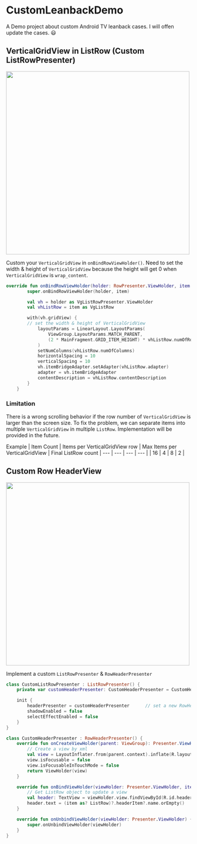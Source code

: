 # CustomLeanbackDemo
A Demo project about custom Android TV leanback cases. I will offen update the cases. :smiley:

## VerticalGridView in ListRow (Custom ListRowPresenter)
<img src="https://user-images.githubusercontent.com/103634274/167927242-0f6f8593-fe7c-4d5e-97c0-aafbc995f6b2.png" width="500">

Custom your `VerticalGridView` in `onBindRowViewHolder()`. Need to set the width & height of `VerticalGridView` because the height will get 0 when `VerticalGridView` is `wrap_content`.
``` Kotlin
override fun onBindRowViewHolder(holder: RowPresenter.ViewHolder, item: Any) {
        super.onBindRowViewHolder(holder, item)

        val vh = holder as VgListRowPresenter.ViewHolder
        val vhListRow = item as VgListRow

        with(vh.gridView) {
        // set the width & height of VerticalGridView
            layoutParams = LinearLayout.LayoutParams(
                ViewGroup.LayoutParams.MATCH_PARENT,
                (2 * MainFragment.GRID_ITEM_HEIGHT) * vhListRow.numOfRows
            )
            setNumColumns(vhListRow.numOfColumns)
            horizontalSpacing = 10
            verticalSpacing = 10
            vh.itemBridgeAdapter.setAdapter(vhListRow.adapter)
            adapter = vh.itemBridgeAdapter
            contentDescription = vhListRow.contentDescription
        }
    }
```

### Limitation
There is a wrong scrolling behavior if the row number of `VerticalGridView` is larger than the screen size. To fix the problem, we can separate items into multiple `VerticalGridView` in multiple `ListRow`. Implementation will be provided in the future.

Example
| Item Count  | Items per VerticalGridView row | Max Items per VerticalGridView | Final ListRow count
| --- | --- | --- | --- |
| 16  | 4 | 8 | 2 |

## Custom Row HeaderView
<img src="https://user-images.githubusercontent.com/103634274/169695385-e7f7826f-5878-46a4-aa8f-f1fa731f1539.png" width="500">

Implement a custom `ListRowPresenter` & `RowHeaderPresenter`
``` Kotlin
class CustomListRowPresenter : ListRowPresenter() {
    private var customHeaderPresenter: CustomHeaderPresenter = CustomHeaderPresenter()

    init {
        headerPresenter = customHeaderPresenter      // set a new RowHeaderPresenter
        shadowEnabled = false
        selectEffectEnabled = false
    }
}
```


``` Kotlin
class CustomHeaderPresenter : RowHeaderPresenter() {
    override fun onCreateViewHolder(parent: ViewGroup): Presenter.ViewHolder {
        // Create a view by xml
        val view = LayoutInflater.from(parent.context).inflate(R.layout.view_custom_header, parent, false)
        view.isFocusable = false
        view.isFocusableInTouchMode = false
        return ViewHolder(view)
    }

    override fun onBindViewHolder(viewHolder: Presenter.ViewHolder, item: Any?) {
        // Get ListRow object to update a view 
        val header: TextView = viewHolder.view.findViewById(R.id.header)
        header.text = (item as? ListRow)?.headerItem?.name.orEmpty()
    }

    override fun onUnbindViewHolder(viewHolder: Presenter.ViewHolder) {
        super.onUnbindViewHolder(viewHolder)
    }
}
```
